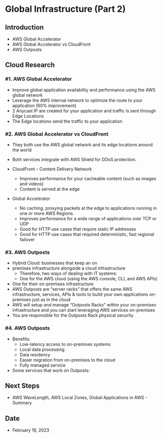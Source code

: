 # Global Infrastructure (Part 2)


## Introduction


- AWS Global Accelerator
- AWS Global Accelerator vs CloudFront
- AWS Outposts


## Cloud Research


### #1. AWS Global Accelerator


- Improve global application availability and performance using the AWS global network
- Leverage the AWS internal network to optimize the route to your application (60% improvement)
- 2 Anycast IP are created for your application and traffic is sent through Edge Locations
- The Edge locations send the traffic to your application


### #2. AWS Global Accelerator vs CloudFront


- They both use the AWS global network and its edge locations around the world
- Both services integrate with AWS Shield for DDoS protection.
- CloudFront – Content Delivery Network
    - Improves performance for your cacheable content (such as images and videos)
    - Content is served at the edge

- Global Accelerator
    - No caching, proxying packets at the edge to applications running in one or more AWS Regions.
    - Improves performance for a wide range of applications over TCP or UDP
    - Good for HTTP use cases that require static IP addresses
    - Good for HTTP use cases that required deterministic, fast regional failover


### #3. AWS Outposts


- Hybrid Cloud: businesses that keep an on
- premises infrastructure alongside a cloud infrastructure
    - Therefore, two ways of dealing with IT systems:
    - One for the AWS cloud (using the AWS console, CLI, and AWS APIs)
- One for their on-premises infrastructure
- AWS Outposts are “server racks” that offers the same AWS infrastructure, services, APIs & tools to build your own applications on-premises just as in the cloud
- AWS will setup and manage “Outposts Racks” within your on-premises infrastructure and you can start leveraging AWS services on-premises
- You are responsible for the Outposts Rack physical security


### #4. AWS Outposts


- Benefits:
    - Low-latency access to on-premises systems
    - Local data processing
    - Data residency
    - Easier migration from on-premises to the cloud
    - Fully managed service
- Some services that work on Outposts:


## Next Steps

- AWS WaveLength, AWS Local Zones, Global Applications in AWS - Summary

## Date

- February 16, 2023
